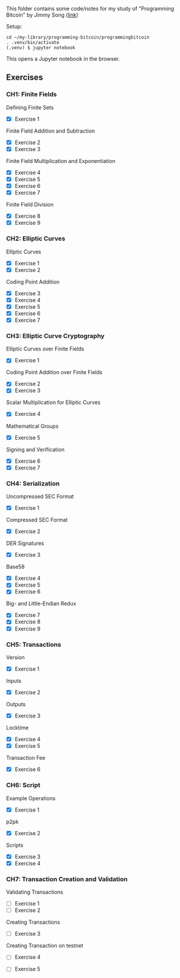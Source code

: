 This folder contains some code/notes for my study of "Programming Bitcoin" by Jimmy Song ([link](https://www.amazon.com/Programming-Bitcoin-Learn-Program-Scratch/dp/1492031496))

Setup:
```
cd ~/my-library/programming-bitcoin/programmingbitcoin
. .venv/bin/activate
(.venv) $ jupyter notebook
```

This opens a Jupyter notebook in the browser.

## Exercises

### CH1: Finite Fields

Defining Finite Sets
- [x] Exercise 1 

Finite Field Addition and Subtraction
- [x] Exercise 2
- [x] Exercise 3

Finite Field Multiplication and Exponentiation
- [x] Exercise 4
- [x] Exercise 5
- [x] Exercise 6
- [x] Exercise 7

Finite Field Division
- [x] Exercise 8
- [x] Exercise 9

### CH2: Elliptic Curves

Elliptic Curves
- [x] Exercise 1
- [x] Exercise 2

Coding Point Addition
- [x] Exercise 3
- [x] Exercise 4
- [x] Exercise 5
- [x] Exercise 6
- [x] Exercise 7

### CH3: Elliptic Curve Cryptography

Elliptic Curves over Finite Fields
- [x] Exercise 1

Coding Point Addition over Finite Fields
- [x] Exercise 2
- [x] Exercise 3

Scalar Multiplication for Elliptic Curves
- [x] Exercise 4

Mathematical Groups
- [x] Exercise 5

Signing and Verification
- [x] Exercise 6
- [x] Exercise 7

### CH4: Serialization

Uncompressed SEC Format
- [x] Exercise 1

Compressed SEC Format
- [x] Exercise 2

DER Signatures
- [x] Exercise 3

Base58
- [x] Exercise 4
- [x] Exercise 5
- [x] Exercise 6

Big- and Little-Endian Redux
- [x] Exercise 7
- [x] Exercise 8
- [x] Exercise 9

### CH5: Transactions

Version
- [x] Exercise 1

Inputs
- [x] Exercise 2

Outputs
- [x] Exercise 3

Locktime
- [x] Exercise 4
- [x] Exercise 5

Transaction Fee
- [x] Exercise 6

### CH6: Script

Example Operations
- [x] Exercise 1

p2pk
- [x] Exercise 2

Scripts
- [x] Exercise 3
- [x] Exercise 4

### CH7: Transaction Creation and Validation

Validating Transactions
- [ ] Exercise 1
- [ ] Exercise 2

Creating Transactions
- [ ] Exercise 3

Creating Transaction on testnet
- [ ] Exercise 4
- [ ] Exercise 5

